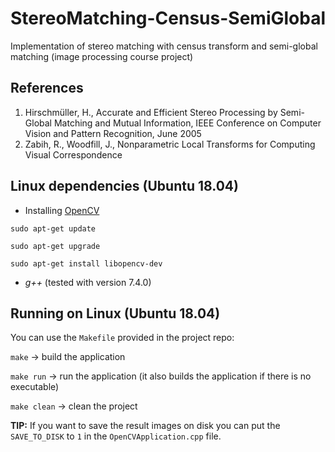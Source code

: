 # StereoMatching-Census-SemiGlobal
Implementation of stereo matching with census transform and semi-global matching (image processing course project)

## References
1. Hirschmüller, H., Accurate and Efficient Stereo Processing by Semi-Global Matching and Mutual Information, IEEE Conference on Computer Vision and Pattern Recognition, June 2005
2. Zabih, R., Woodfill, J., Nonparametric Local Transforms for Computing Visual Correspondence

## Linux dependencies (Ubuntu 18.04)
* Installing [OpenCV](https://pydeeplearning.com/opencv/install-opencv-with-c-on-ubuntu-18-04/)

`sudo apt-get update`

`sudo apt-get upgrade`

`sudo apt-get install libopencv-dev`

* *g++* (tested with version 7.4.0)

## Running on Linux (Ubuntu 18.04)
You can use the `Makefile` provided in the project repo:

`make` -> build the application

`make run` -> run the application (it also builds the application if there is no executable)

`make clean` -> clean the project

**TIP:** If you want to save the result images on disk you can put the `SAVE_TO_DISK` to `1` in the `OpenCVApplication.cpp` file.
